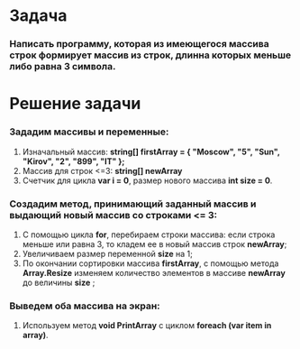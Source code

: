 # Задача
### Написать программу, которая из имеющегося массива строк формирует массив из строк, длинна которых меньше либо равна 3 символа.
# Решение задачи
### Зададим массивы и переменные:

1. Изначальный массив: **string[] firstArray = { "Moscow", "5", "Sun", "Kirov", "2", "899",  "IT" };**
2. Массив для строк <=3: **string[] newArray**
3. Cчетчик для цикла **var i = 0**, размер нового массива **int size = 0**.

### Создадим метод, принимающий заданный массив и выдающий новый массив со строками <= 3:

1. С помощью цикла **for**, перебираем строки массива: если строка меньше или равна 3, то кладем ее в новый массив строк **newArray**;
2. Увеличиваем размер переменной **size** на 1;
3. По окончании сортировки массива **firstArray**, с помощью метода **Array.Resize** изменяем количество элементов в массиве **newArray** до величины **size** ;

### Выведем оба массива на экран:

1. Используем метод **void PrintArray** с циклом **foreach (var item in array)**.

